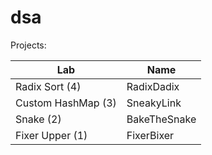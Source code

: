 # dsa

Projects:

| Lab | Name |
| -------- | -------- |
| Radix Sort (4) | RadixDadix |
| Custom HashMap (3) | SneakyLink |
| Snake (2) | BakeTheSnake |
| Fixer Upper (1) | FixerBixer |

